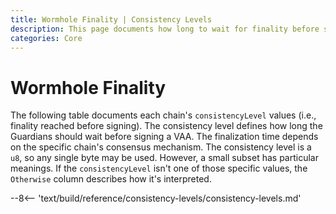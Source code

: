 ```yaml
---
title: Wormhole Finality | Consistency Levels
description: This page documents how long to wait for finality before signing, based on each chain’s consistency (finality) level and consensus mechanism.
categories: Core
---
```


# Wormhole Finality

The following table documents each chain's `consistencyLevel` values (i.e., finality reached before signing). The consistency level defines how long the Guardians should wait before signing a VAA. The finalization time depends on the specific chain's consensus mechanism. The consistency level is a `u8`, so any single byte may be used. However, a small subset has particular meanings. If the `consistencyLevel` isn't one of those specific values, the `Otherwise` column describes how it's interpreted.

--8<-- 'text/build/reference/consistency-levels/consistency-levels.md'
